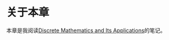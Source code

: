 # 关于本章

本章是我阅读[Discrete Mathematics and Its Applications](https://www.amazon.com/Discrete-Mathematics-Applications-Kenneth-Rosen/dp/125967651X)的笔记。